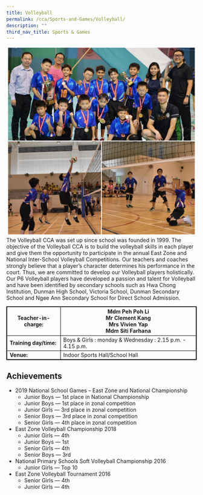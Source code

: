```yaml
---
title: Volleyball
permalink: /cca/Sports-and-Games/Volleyball/
description: ""
third_nav_title: Sports & Games
---
```

<style>
table {
  border-collapse: collapse;
  border: 1px solid black;
} 

th,td {
  border: 1px solid black;
}
table.c {
  table-layout: auto;
  width: 100%;  
}
</style>


	
![](/images/volleyball.png)
The Volleyball CCA was set up since school was founded in 1999. The objective of the Volleyball CCA is to build the volleyball skills in each player and give them the opportunity to participate in the annual East Zone and National Inter-School Volleyball Competitions. Our teachers and coaches strongly believe that a player’s character determines his performance in the court. Thus, we are committed to develop our Volleyball players holistically. Our P6 Volleyball players have developed a passion and talent for Volleyball and have been identified by secondary schools such as Hwa Chong Institution, Dunman High School, Victoria School, Dunman Secondary School and Ngee Ann Secondary School for Direct School Admission.

	
<table class="c">
  <tbody><tr>
    <th>Teacher-in-charge:</th>
    <th>Mdm Peh Poh Li<br>Mr Clement Kang<br> Mrs Vivien Yap <br> Mdm Siti Farhana
		</th>

  </tr>
  <tr>
    <td><b>Training day/time:</b></td>
    <td>Boys &amp; Girls : monday &amp; Wednesday : 2.15 p.m. - 4.15 p.m.</td>
  </tr>

  <tr>
    <td><b>Venue: </b></td>
    <td>Indoor Sports Hall/School Hall</td>
  </tr>

</tbody></table>


Achievements
------------

*   2019 National School Games – East Zone and National Championship
    *   Junior Boys — 1st place in National Championship
    *   Junior Boys — 1st place in zonal competition
    *   Junior Girls — 3rd place in zonal competition
    *   Senior Boys — 3rd place in zonal competition
    *   Senior Girls — 4th place in zonal competition
*   East Zone Volleyball Championship 2018
    *   Junior Girls — 4th
    *   Junior Boys — 1st
    *   Senior Girls — 4th
    *   Senior Boys — 3rd
*   National Primary Schools Soft Volleyball Championship 2016
    *   Junior Girls — Top 10
*   East Zone Volleyball Tournament 2016
    *   Senior Girls — 4th
    *   Junior Girls — 4th